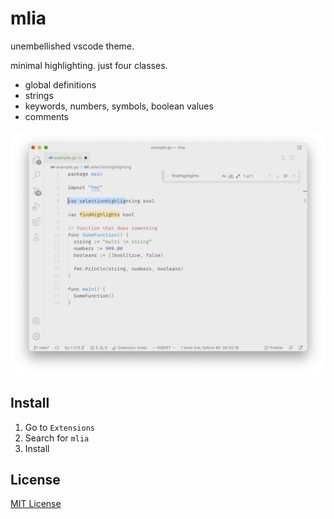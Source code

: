 # mlia

unembellished vscode theme.

minimal highlighting. just four classes.

- global definitions
- strings
- keywords, numbers, symbols, boolean values
- comments

![Screenshot](https://raw.githubusercontent.com/grdthh/mlia/master/screenshot.png)

## Install

1. Go to `Extensions`
2. Search for `mlia`
3. Install

## License

[MIT License](https://github.com/grdthh/mlia/blob/master/./LICENSE.txt)
